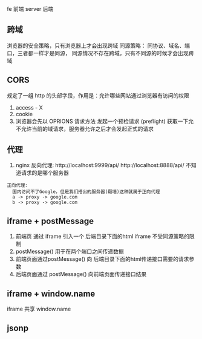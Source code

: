 fe 前端
server 后端

## 跨域
  浏览器的安全策略，只有浏览器上才会出现跨域
  同源策略：
    同协议、域名、端口，三者都一样才是同源，
  同源情况不存在跨域，只有不同源的时候才会出现跨域
  

## CORS 
  规定了一组 http 的头部字段，作用是：允许哪些网站通过浏览器有访问的权限

  1. access - X
  2. cookie
  3. 浏览器会先以 OPRIONS 请求方法 发起一个预检请求 (preflight) 获取一下允不允许当前的域请求，服务器允许之后才会发起正式的请求

## 代理
  1. nginx
    反向代理:
      http://localhost:9999/api/
      http://localhost:8888/api/
      不知道请求的是哪个服务器

    正向代理:
      国内访问不了Google，但是我们搭出的服务器(翻墙)这种就属于正向代理
      a -> proxy -> google.com
      b -> proxy -> google.com

## iframe + postMessage
  1. 前端页 通过 iframe 引入一个 后端目录下面的html
    iframe 不受同源策略的限制
  2. postMessage() 用于在两个端口之间传递数据
  3. 前端页面通过postMessage() 向 后端目录下面的html传递接口需要的请求参数
  4. 后端页面通过 postMessage() 向前端页面传递接口结果

## iframe + window.name
  iframe 共享 window.name

## jsonp
  